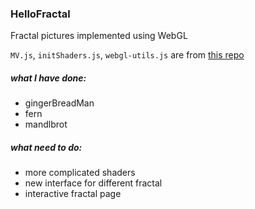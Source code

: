 ### HelloFractal
Fractal pictures implemented using WebGL

`MV.js`, `initShaders.js`, `webgl-utils.js` are from [this repo](https://github.com/esangel/WebGL)


##### what I have done:
- gingerBreadMan
- fern
- mandlbrot

##### what need to do:

- more complicated shaders
- new interface for different fractal
- interactive fractal page
